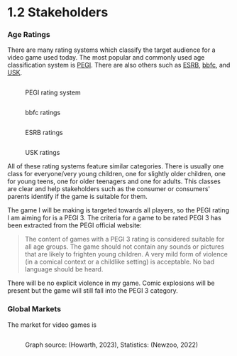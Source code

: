 # 1.2 Stakeholders

### Age Ratings

There are many rating systems which classify the target audience for a video game used today. The most popular and commonly used age classification system is [PEGI](https://pegi.info/). There are also others such as [ESRB](https://esrb.org/), [bbfc](https://bbfc.co.uk/), and [USK](https://usk.de/).

<figure><img src="https://img.cdn.schooljotter2.com/sampled/14232486/1101/377/nocrop/" alt=""><figcaption><p>PEGI rating system</p></figcaption></figure>

<div>

<figure><img src="https://ichef.bbci.co.uk/images/ic/320xn/p03s52m5.jpg" alt=""><figcaption><p>bbfc ratings</p></figcaption></figure>

 

<figure><img src="https://cdn.vox-cdn.com/thumbor/_K36T2OHvPjSZ4SvD5jnXjmJLp0=/1400x0/filters:no_upscale()/cdn.vox-cdn.com/uploads/chorus_asset/file/10333635/Esrb_ratings.svg.png" alt=""><figcaption><p>ESRB ratings</p></figcaption></figure>

 

<figure><img src="https://technical-tips.com/assets/images/photos/1559478133.jpg" alt=""><figcaption><p>USK ratings</p></figcaption></figure>

</div>

All of these rating systems feature similar categories. There is usually one class for everyone/very young children, one for slightly older children, one for young teens, one for older teenagers and one for adults. This classes are clear and help stakeholders such as the consumer or consumers' parents identify if the game is suitable for them.

The game I will be making is targeted towards all players, so the PEGI rating I am aiming for is a PEGI 3. The criteria for a game to be rated PEGI 3 has been extracted from the PEGI official website:

> The content of games with a PEGI 3 rating is considered suitable for all age groups. The game should not contain any sounds or pictures that are likely to frighten young children. A very mild form of violence (in a comical context or a childlike setting) is acceptable. No bad language should be heard.

There will be no explicit violence in my game. Comic explosions will be present but the game will still fall into the PEGI 3 category.

### Global Markets

The market for video games is

<figure><img src="https://cdn.buttercms.com/output=f:webp/zdayATmTES5OeKmXvnvT" alt=""><figcaption><p>Graph source: (Howarth, 2023), Statistics: (Newzoo, 2022)</p></figcaption></figure>
